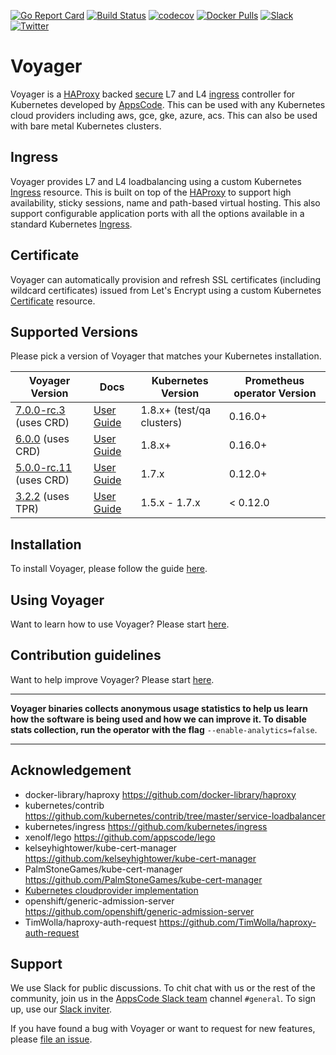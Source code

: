 [![Go Report Card](https://goreportcard.com/badge/github.com/appscode/voyager)](https://goreportcard.com/report/github.com/appscode/voyager)
[![Build Status](https://travis-ci.org/appscode/voyager.svg?branch=master)](https://travis-ci.org/appscode/voyager)
[![codecov](https://codecov.io/gh/appscode/voyager/branch/master/graph/badge.svg)](https://codecov.io/gh/appscode/voyager)
[![Docker Pulls](https://img.shields.io/docker/pulls/appscode/voyager.svg)](https://hub.docker.com/r/appscode/voyager/)
[![Slack](https://slack.appscode.com/badge.svg)](https://slack.appscode.com)
[![Twitter](https://img.shields.io/twitter/follow/appscodehq.svg?style=social&logo=twitter&label=Follow)](https://twitter.com/intent/follow?screen_name=AppsCodeHQ)

# Voyager
Voyager is a [HAProxy](http://www.haproxy.org/) backed [secure](#certificate) L7 and L4 [ingress](#ingress) controller for Kubernetes developed by
[AppsCode](https://appscode.com). This can be used with any Kubernetes cloud providers including aws, gce, gke, azure, acs. This can also be used with bare metal Kubernetes clusters.

## Ingress
Voyager provides L7 and L4 loadbalancing using a custom Kubernetes [Ingress](https://appscode.com/products/voyager/7.0.0-rc.3/guides/ingress/) resource. This is built on top of the [HAProxy](http://www.haproxy.org/) to support high availability, sticky sessions, name and path-based virtual hosting.
This also support configurable application ports with all the options available in a standard Kubernetes [Ingress](https://kubernetes.io/docs/concepts/services-networking/ingress/).

## Certificate
Voyager can automatically provision and refresh SSL certificates (including wildcard certificates) issued from Let's Encrypt using a custom Kubernetes [Certificate](https://appscode.com/products/voyager/7.0.0-rc.3/guides/certificate/) resource.

## Supported Versions
Please pick a version of Voyager that matches your Kubernetes installation.

| Voyager Version                                                                        | Docs                                                                    | Kubernetes Version | Prometheus operator Version |
|----------------------------------------------------------------------------------------|-------------------------------------------------------------------------|--------------------|-----------------------------|
| [7.0.0-rc.3](https://github.com/appscode/voyager/releases/tag/7.0.0-rc.3) (uses CRD)   | [User Guide](https://appscode.com/products/voyager/7.0.0-rc.3/)         | 1.8.x+ (test/qa clusters)  | 0.16.0+             |
| [6.0.0](https://github.com/appscode/voyager/releases/tag/6.0.0) (uses CRD)             | [User Guide](https://appscode.com/products/voyager/6.0.0/)              | 1.8.x+             | 0.16.0+                     |
| [5.0.0-rc.11](https://github.com/appscode/voyager/releases/tag/5.0.0-rc.11) (uses CRD) | [User Guide](https://appscode.com/products/voyager/5.0.0-rc.11/)        | 1.7.x              | 0.12.0+                     |
| [3.2.2](https://github.com/appscode/voyager/releases/tag/3.2.2) (uses TPR)             | [User Guide](https://github.com/appscode/voyager/tree/3.2.2/docs)       | 1.5.x - 1.7.x      | < 0.12.0                    |

## Installation
To install Voyager, please follow the guide [here](https://appscode.com/products/voyager/7.0.0-rc.3/setup/install/).

## Using Voyager
Want to learn how to use Voyager? Please start [here](https://appscode.com/products/voyager/7.0.0-rc.3/welcome/).

## Contribution guidelines
Want to help improve Voyager? Please start [here](https://appscode.com/products/voyager/7.0.0-rc.3/welcome/contributing/).

---

**Voyager binaries collects anonymous usage statistics to help us learn how the software is being used and how we can improve it.
To disable stats collection, run the operator with the flag** `--enable-analytics=false`.

---

## Acknowledgement
 - docker-library/haproxy https://github.com/docker-library/haproxy
 - kubernetes/contrib https://github.com/kubernetes/contrib/tree/master/service-loadbalancer
 - kubernetes/ingress https://github.com/kubernetes/ingress
 - xenolf/lego https://github.com/appscode/lego
 - kelseyhightower/kube-cert-manager https://github.com/kelseyhightower/kube-cert-manager
 - PalmStoneGames/kube-cert-manager https://github.com/PalmStoneGames/kube-cert-manager
 - [Kubernetes cloudprovider implementation](https://github.com/kubernetes/kubernetes/tree/master/pkg/cloudprovider)
 - openshift/generic-admission-server https://github.com/openshift/generic-admission-server
 - TimWolla/haproxy-auth-request https://github.com/TimWolla/haproxy-auth-request

## Support

We use Slack for public discussions. To chit chat with us or the rest of the community, join us in the [AppsCode Slack team](https://appscode.slack.com/messages/C0XQFLGRM/details/) channel `#general`. To sign up, use our [Slack inviter](https://slack.appscode.com/).

If you have found a bug with Voyager or want to request for new features, please [file an issue](https://github.com/appscode/voyager/issues/new).

